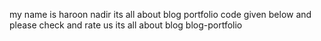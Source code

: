 my name is haroon nadir its all about blog portfolio code given below and please check and rate us its all about blog blog-portfolio 
